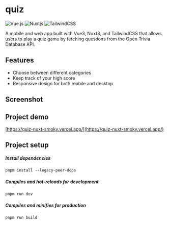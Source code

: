 # quiz
![Vue.js](https://img.shields.io/badge/vuejs-%2335495e.svg?style=for-the-badge&logo=vuedotjs&logoColor=%234FC08D) ![Nuxtjs](https://img.shields.io/badge/Nuxt-002E3B?style=for-the-badge&logo=nuxtdotjs&logoColor=#00DC82)
![TailwindCSS](https://img.shields.io/badge/tailwindcss-%2338B2AC.svg?style=for-the-badge&logo=tailwind-css&logoColor=white)

A mobile and web app built with Vue3, Nuxt3, and TailwindCSS that allows users to play a quiz game by fetching questions from the Open Trivia Database API.

## Features
- Choose between different categories
- Keep track of your high score
- Responsive design for both mobile and desktop

## Screenshot
<blockquote class="imgur-embed-pub" lang="en" data-id="a/NJelvT4"><a href="//imgur.com/a/NJelvT4"></a></blockquote><script async src="//s.imgur.com/min/embed.js" charset="utf-8"></script>

## Project demo
[https://quiz-nuxt-smoky.vercel.app/](https://quiz-nuxt-smoky.vercel.app/)

## Project setup
##### Install dependencies
```
pnpm install --legacy-peer-deps
```
##### Compiles and hot-reloads for development
```
pnpm run dev
```
##### Compiles and minifies for production
```
pnpm run build
```
